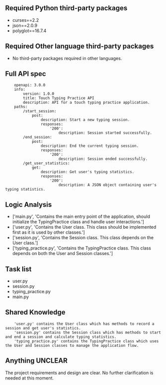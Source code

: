 ## Required Python third-party packages

- curses==2.2
- json==2.0.9
- polyglot==16.7.4

## Required Other language third-party packages

- No third-party packages required in other languages.

## Full API spec


        openapi: 3.0.0
        info:
            version: 1.0.0
            title: Touch Typing Practice API
            description: API for a touch typing practice application.
        paths:
            /start_session:
                post:
                    description: Start a new typing session.
                    responses:
                        '200':
                            description: Session started successfully.
            /end_session:
                post:
                    description: End the current typing session.
                    responses:
                        '200':
                            description: Session ended successfully.
            /get_user_statistics:
                get:
                    description: Get user's typing statistics.
                    responses:
                        '200':
                            description: A JSON object containing user's typing statistics.
     

## Logic Analysis

- ['main.py', 'Contains the main entry point of the application, should initialize the TypingPractice class and handle user interactions.']
- ['user.py', 'Contains the User class. This class should be implemented first as it is used by other classes.']
- ['session.py', 'Contains the Session class. This class depends on the User class.']
- ['typing_practice.py', 'Contains the TypingPractice class. This class depends on both the User and Session classes.']

## Task list

- user.py
- session.py
- typing_practice.py
- main.py

## Shared Knowledge


        'user.py' contains the User class which has methods to record a session and get user's statistics.
        'session.py' contains the Session class which has methods to start and end a session and calculate typing statistics.
        'typing_practice.py' contains the TypingPractice class which uses the User and Session classes to manage the application flow.
    

## Anything UNCLEAR

The project requirements and design are clear. No further clarification is needed at this moment.

